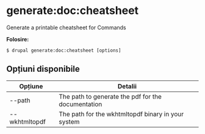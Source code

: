 # generate:doc:cheatsheet
Generate a printable cheatsheet for Commands

**Folosire:**
```
$ drupal generate:doc:cheatsheet [options]
```

## Opțiuni disponibile
Opțiune | Detalii
-------|-------------
--path | The path to generate the pdf for the documentation
--wkhtmltopdf | The path for the wkhtmltopdf binary in your system
